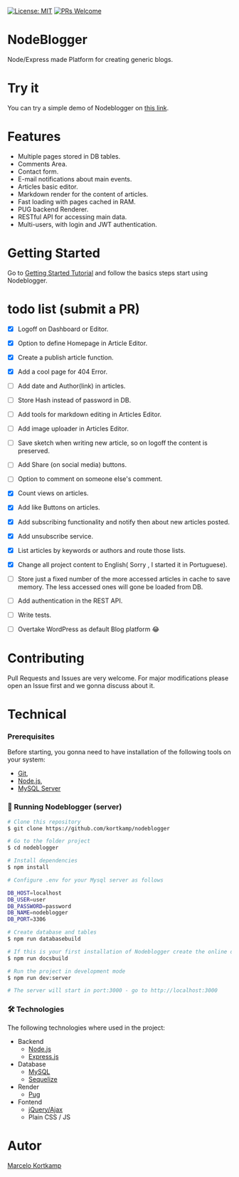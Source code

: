 [![License: MIT](https://img.shields.io/badge/License-MIT-yellow.svg)](https://opensource.org/licenses/MIT)
[![PRs Welcome](https://img.shields.io/badge/PRs-welcome-brightgreen.svg?style=flat-square)](https://github.com/kortkamp/nodeblogger/fork)

# NodeBlogger
Node/Express made Platform for creating generic blogs.


# Try it
You can try a simple demo of Nodeblogger on [this link](https://kortkamp-nodeblogger.herokuapp.com/).

# Features
- Multiple pages stored in DB tables.
- Comments Area.
- Contact form.
- E-mail notifications about main events.
- Articles basic editor.
- Markdown render for the content of articles.
- Fast loading with pages cached in RAM.
- PUG backend Renderer.
- RESTful API for accessing main data.
- Multi-users, with login and JWT authentication.


# Getting Started

Go to [Getting Started Tutorial](https://github.com/kortkamp/nodeblogger/blob/main/docs/getting-started.md) and follow the basics steps start using Nodeblogger.

# todo list (submit a PR)
- [x] Logoff on Dashboard or Editor.
- [x] Option to define Homepage in Article Editor.
- [x] Create a publish article function.
- [x] Add a cool page for 404 Error.
- [ ] Add date and Author(link) in articles.
- [ ] Store Hash instead of password in DB.
- [ ] Add tools for markdown editing in Articles Editor.
- [ ] Add image uploader in Articles Editor.
- [ ] Save sketch when writing new article, so on logoff the content is preserved.
- [ ] Add Share (on social media) buttons.
- [ ] Option to comment on someone else's comment.
- [x] Count views on articles.
- [x] Add like Buttons on articles.
- [x] Add subscribing functionality and notify then about new articles posted.
- [x] Add unsubscribe service.
- [x] List articles by keywords or authors and route those lists.
- [x] Change all project content to English( Sorry , I started it in Portuguese).
- [ ] Store just a fixed number of the more accessed articles in cache to save memory. The less accessed ones will gone be loaded from DB.
- [ ] Add authentication in the REST API.
- [ ] Write tests.
- [ ] Overtake WordPress as default Blog platform :joy:


# Contributing

Pull Requests and Issues are very welcome. For major modifications please open an Issue first and we gonna discuss about it.



# Technical

### Prerequisites

Before starting, you gonna need to have installation of the following tools on your system:
- [Git](https://git-scm.com), 
- [Node.js](https://nodejs.org/en/), 
- [MySQL Server](https://www.mysql.com/)

### 🎲 Running Nodeblogger (server)

```bash
# Clone this repository
$ git clone https://github.com/kortkamp/nodeblogger

# Go to the folder project
$ cd nodeblogger

# Install dependencies
$ npm install

# Configure .env for your Mysql server as follows

DB_HOST=localhost
DB_USER=user
DB_PASSWORD=password
DB_NAME=nodeblogger
DB_PORT=3306

# Create database and tables
$ npm run databasebuild

# If this is your first installation of Nodeblogger create the online documentation
$ npm run docsbuild

# Run the project in development mode
$ npm run dev:server

# The server will start in port:3000 - go to http://localhost:3000 
```


### 🛠 Technologies

The following technologies where used in the project:

- Backend
    - [Node.js](https://nodejs.org/en/)
    - [Express.js](https://expressjs.com/)
- Database
    - [MySQL](https://www.mysql.com/)
    - [Sequelize](https://sequelize.org/)
- Render
    - [Pug](https://pugjs.org/)
- Fontend
    - [jQuery/Ajax](https://jquery.com/)
    - Plain CSS / JS


# Autor
   [Marcelo Kortkamp](https://github.com/kortkamp)